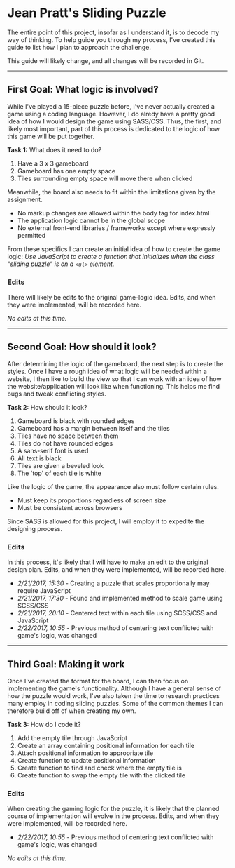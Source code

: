 # Jean Pratt's Sliding Puzzle

The entire point of this project, insofar as I understand it, is to decode my way of thinking. To help guide you through my process, I've created this guide to list how I plan to approach the challenge. 

This guide will likely change, and all changes will be recorded in Git.

---

## First Goal: What logic is involved?

While I've played a 15-piece puzzle before, I've never actually created a game using a coding language. However, I do alredy have a pretty good idea of how I would design the game using SASS/CSS. Thus, the first, and likely most important, part of this process is dedicated to the logic of how this game will be put together.

**Task 1:** What does it need to do?

1. Have a 3 x 3 gameboard
2. Gameboard has one empty space
3. Tiles surrounding empty space will move there when clicked

Meanwhile, the board also needs to fit within the limitations
given by the assignment. 

- No markup changes are allowed within the body tag for index.html
- The application logic cannot be in the global scope
- No external front-end libraries / frameworks except where expressly permitted

From these specifics I can create an initial idea of how to create the game logic: *Use JavaScript to create a function that initializes when the class "sliding puzzle" is on a `<ul>` element.*

### Edits

There will likely be edits to the original game-logic idea. Edits, and when they were implemented, will be recorded here.

*No edits at this time.*

---

## Second Goal: How should it look?

After determining the logic of the gameboard, the next step is to create the styles. Once I have a rough idea of what logic will be needed within a website, I then like to build the view so that I can work with an idea of how the website/application will look like when functioning. This helps me find bugs and tweak conflicting styles.

**Task 2:** How should it look?

1. Gameboard is black with rounded edges
2. Gameboard has a margin between itself and the tiles
3. Tiles have no space between them
4. Tiles do not have rounded edges
5. A sans-serif font is used
6. All text is black
7. Tiles are given a beveled look
8. The 'top' of each tile is white 

Like the logic of the game, the appearance also must follow certain rules.

- Must keep its proportions regardless of screen size
- Must be consistent across browsers

Since SASS is allowed for this project, I will employ it to expedite the designing process.

### Edits

In this process, it's likely that I will have to make an edit to the original design plan. Edits, and when they were implemented, will be recorded here.

- *2/21/2017, 15:30* - Creating a puzzle that scales proportionally may require JavaScript
- *2/21/2017, 17:30* - Found and implemented method to scale game using SCSS/CSS
- *2/21/2017, 20:10* - Centered text within each tile using SCSS/CSS and JavaScript
- *2/22/2017, 10:55* - Previous method of centering text conflicted with game's logic, was changed

---

## Third Goal: Making it work

Once I've created the format for the board, I can then focus on implementing the game's functionality. Although I have a general sense of how the puzzle would work, I've also taken the time to research practices many employ in coding sliding puzzles. Some of the common themes I can therefore build off of when creating my own.

**Task 3:** How do I code it?

1. Add the empty tile through JavaScript
2. Create an array containing positional information for each tile
3. Attach positional information to appropriate tile
4. Create function to update positional information
5. Create function to find and check where the empty tile is
6. Create function to swap the empty tile with the clicked tile

### Edits

When creating the gaming logic for the puzzle, it is likely that the planned course of implementation will evolve in the process. Edits, and when they were implemented, will be recorded here.

- *2/22/2017, 10:55* - Previous method of centering text conflicted with game's logic, was changed

*No edits at this time.*